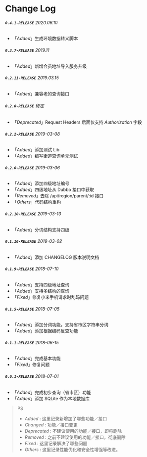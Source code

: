 # Change Log

###### **`0.4.1-RELEASE`** _2020.06.10_

- 「_Added_」生成环境数据转义脚本

###### **`0.3.7-RELEASE`** _2019.11_

- 「_Added_」新增会员地址导入服务升级

###### **`0.2.11-RELEASE`** _2019.03.15_

- 「_Added_」兼容老的查询接口

###### **`0.2.0-RELEASE`** _待定_

- 「_Deprecated_」Request Headers 后面仅支持 _Authorization_ 字段

###### **`0.2.2-RELEASE`** _2019-03-08_

- 「_Added_」添加测试 Lib
- 「_Added_」编写街道查询单元测试

###### **`0.2.0-RELEASE`** _2019-03-06_

- 「_Added_」添加四级地址编号
- 「_Added_」四级地址从 Dubbo 接口中获取
- 「_Removed_」去除 /api/region/parent/:id 接口
- 「_Others_」代码结构重构

###### **`0.2.10-RELEASE`** _2019-03-13_

- 「_Added_」分词结构支持四级

###### **`0.1.10-RELEASE`** _2019-03-02_

- 「_Added_」添加 CHANGELOG 版本说明文档

###### **`0.1.9-RELEASE`** _2018-07-10_

- 「_Added_」支持四级地址查询
- 「_Added_」支持多结构的查询
- 「_Fixed_」修复小米手机请求时乱码问题

###### **`0.1.5-RELEASE`** _2018-07-05_

- 「_Added_」添加分词功能，支持省市区字符串分词
- 「_Added_」添加根据编码反查功能

###### **`0.1.1-RELEASE`** _2018-06-15_

- 「_Added_」完成基本功能
- 「_Fixed_」修复问题

###### **`0.0.1-RELEASE`** _2018-07-01_

- 「_Added_」完成初步查询（省市区）功能
- 「_Added_」添加 SQLite 作为本地数据库

> PS
>
> - _Added_ : 这里记录新增加了哪些功能／接口
> - _Changed_ : 功能／接口变更
> - _Deprecated_ : 不建议使用的功能／接口，即将删除
> - _Removed_ : 之前不建议使用的功能／接口，彻底删除
> - _Fixed_ : 这里记录解决了哪些问题
> - _Others_ : 这里记录性能优化和安全性增强等改进。

